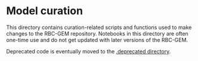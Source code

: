 # Model curation

This directory contains curation-related scripts and functions used to make changes to the RBC-GEM repository. Notebooks in this directory are often one-time use and do not get updated with later versions of the RBC-GEM. 

Deprecated code is eventually moved to the [.deprecated directory](../../../.deprecated/).